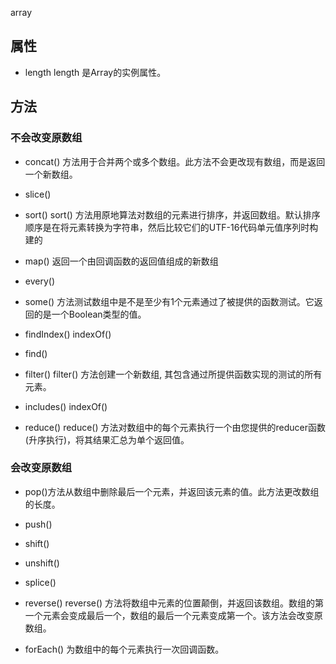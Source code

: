 array

## 属性
- length length 是Array的实例属性。

## 方法

### 不会改变原数组
- concat() 方法用于合并两个或多个数组。此方法不会更改现有数组，而是返回一个新数组。
- slice()
- sort() sort() 方法用原地算法对数组的元素进行排序，并返回数组。默认排序顺序是在将元素转换为字符串，然后比较它们的UTF-16代码单元值序列时构建的

- map() 返回一个由回调函数的返回值组成的新数组
- every()
- some() 方法测试数组中是不是至少有1个元素通过了被提供的函数测试。它返回的是一个Boolean类型的值。
- findIndex() indexOf()
- find()
- filter() filter() 方法创建一个新数组, 其包含通过所提供函数实现的测试的所有元素。
- includes() indexOf()
- reduce() reduce() 方法对数组中的每个元素执行一个由您提供的reducer函数(升序执行)，将其结果汇总为单个返回值。


### 会改变原数组
- pop()方法从数组中删除最后一个元素，并返回该元素的值。此方法更改数组的长度。
- push()
- shift()
- unshift()
- splice()
- reverse() reverse() 方法将数组中元素的位置颠倒，并返回该数组。数组的第一个元素会变成最后一个，数组的最后一个元素变成第一个。该方法会改变原数组。

- forEach() 为数组中的每个元素执行一次回调函数。

